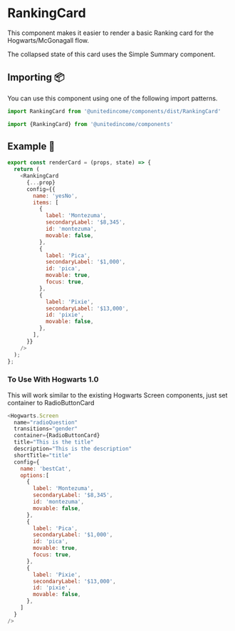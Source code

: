 # RankingCard

This component makes it easier to render a basic Ranking card for the Hogwarts/McGonagall flow.

The collapsed state of this card uses the Simple Summary component.

## Importing 📦

You can use this component using one of the following import patterns.

```javascript
import RankingCard from '@unitedincome/components/dist/RankingCard'
```

```javascript
import {RankingCard} from '@unitedincome/components'
```

## Example 🚀

```javascript
export const renderCard = (props, state) => {
  return (
    <RankingCard
      {...prop}
      config={{
        name: 'yesNo',
        items: [
          {
            label: 'Montezuma',
            secondaryLabel: '$8,345',
            id: 'montezuma',
            movable: false,
          },
          {
            label: 'Pica',
            secondaryLabel: '$1,000',
            id: 'pica',
            movable: true,
            focus: true,
          },
          {
            label: 'Pixie',
            secondaryLabel: '$13,000',
            id: 'pixie',
            movable: false,
          },
        ],
      }}
    />
  );
};
```

### To Use With Hogwarts 1.0

This will work similar to the existing Hogwarts Screen components, just set container to RadioButtonCard

```javascript
<Hogwarts.Screen
  name="radioQuestion"
  transitions="gender"
  container={RadioButtonCard}
  title="This is the title"
  description="This is the description"
  shortTitle="title"
  config={
    name: 'bestCat',
    options:[
      {
        label: 'Montezuma',
        secondaryLabel: '$8,345',
        id: 'montezuma',
        movable: false,
      },
      {
        label: 'Pica',
        secondaryLabel: '$1,000',
        id: 'pica',
        movable: true,
        focus: true,
      },
      {
        label: 'Pixie',
        secondaryLabel: '$13,000',
        id: 'pixie',
        movable: false,
      },
    ]
  }
/>
```
